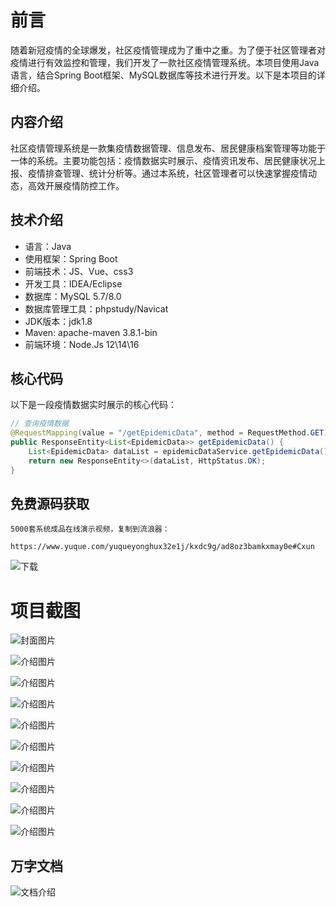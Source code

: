 # 前言

随着新冠疫情的全球爆发，社区疫情管理成为了重中之重。为了便于社区管理者对疫情进行有效监控和管理，我们开发了一款社区疫情管理系统。本项目使用Java语言，结合Spring Boot框架、MySQL数据库等技术进行开发。以下是本项目的详细介绍。

## 内容介绍

社区疫情管理系统是一款集疫情数据管理、信息发布、居民健康档案管理等功能于一体的系统。主要功能包括：疫情数据实时展示、疫情资讯发布、居民健康状况上报、疫情排查管理、统计分析等。通过本系统，社区管理者可以快速掌握疫情动态，高效开展疫情防控工作。

## 技术介绍

- 语言：Java
- 使用框架：Spring Boot
- 前端技术：JS、Vue、css3
- 开发工具：IDEA/Eclipse
- 数据库：MySQL 5.7/8.0
- 数据库管理工具：phpstudy/Navicat
- JDK版本：jdk1.8
- Maven: apache-maven 3.8.1-bin
- 前端环境：Node.Js 12\14\16

## 核心代码

以下是一段疫情数据实时展示的核心代码：

```java
// 查询疫情数据
@RequestMapping(value = "/getEpidemicData", method = RequestMethod.GET)
public ResponseEntity<List<EpidemicData>> getEpidemicData() {
    List<EpidemicData> dataList = epidemicDataService.getEpidemicData();
    return new ResponseEntity<>(dataList, HttpStatus.OK);
}
```

## 免费源码获取

```
5000套系统成品在线演示视频，复制到流浪器： 
```
```
https://www.yuque.com/yuqueyonghux32e1j/kxdc9g/ad8oz3bamkxmay0e#Cxun
```
![下载](https://img12.360buyimg.com/ddimg/jfs/t1/339687/11/1349/28408/68ad865fF412d7877/adaa650483a100f2.jpg)

# 项目截图

![封面图片](https://img11.360buyimg.com/ddimg/jfs/t1/286206/18/22124/103884/689e177eF6d0f7642/56ef9b5a33a0c5f4.jpg)

![介绍图片](https://img12.360buyimg.com/ddimg/jfs/t1/310399/26/26702/26198/689e1761Fc0be8ace/fc38e67acfc9f09f.jpg)

![介绍图片](https://img11.360buyimg.com/ddimg/jfs/t1/311368/10/26026/37811/689e1761F59f5497e/fb6a9ab403a73d56.jpg)

![介绍图片](https://img11.360buyimg.com/ddimg/jfs/t1/315297/1/25848/25170/689e1762F363aaed4/76f422b3800e1fdd.jpg)

![介绍图片](https://img11.360buyimg.com/ddimg/jfs/t1/326769/37/4638/34308/689e1762Fbddeb321/949ea28f72dde6b2.jpg)

![介绍图片](https://img11.360buyimg.com/ddimg/jfs/t1/316231/25/26134/24883/689e1763Ffa76ed2d/a2e89106456e5035.jpg)

![介绍图片](https://img11.360buyimg.com/ddimg/jfs/t1/309437/9/26683/40593/689e1763F5f97a833/0361dd5869dcf6b1.jpg)

![介绍图片](https://img13.360buyimg.com/ddimg/jfs/t1/288959/8/14436/29982/689e1764F75d23339/4ac7c0259394e57f.jpg)

![介绍图片](https://img14.360buyimg.com/ddimg/jfs/t1/308915/7/26404/52536/689e1764F3bcec06e/32b436e62671176a.jpg)

![介绍图片](https://img13.360buyimg.com/ddimg/jfs/t1/290646/21/20939/43369/689e1765F6b0b8a1a/55102431a0d72234.jpg)


## 万字文档
![文档介绍](https://img14.360buyimg.com/ddimg/jfs/t1/338393/1/3576/156947/68b1ad0cF74dc525c/ff9cd6c574295685.jpg)
